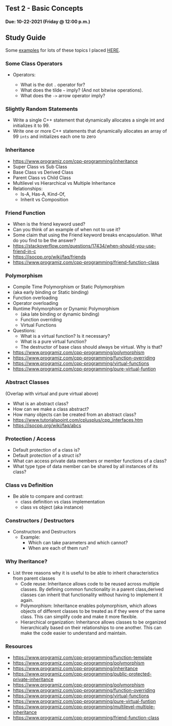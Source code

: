 ## Test 2 - Basic Concepts

#### Due: 10-22-2021 (Friday @ 12:00 p.m.)

## Study Guide

Some [examples](examples.md) for lots of these topics I placed [HERE](examples.md).

### Some Class Operators

- Operators:

  - What is the dot `.` operator for?
  - What does the tilde `~` imply? (And not bitwise operations).
  - What does the `->` arrow operator imply?

### Slightly Random Statements

- Write a single C++ statement that dynamically allocates a single int and initializes it to 99.
- Write one or more C++ statements that dynamically allocates an array of 99 `ints` and initializes each one to zero

### Inheritance

- https://www.programiz.com/cpp-programming/inheritance
- Super Class vs Sub Class
- Base Class vs Derived Class
- Parent Class vs Child Class
- Multilevel vs Hierarchical vs Multiple Inheritance
- Relationships:
  - Is-A, Has-A, Kind-Of,
  - Inherit vs Composition

### Friend Function

- When is the friend keyword used?
- Can you think of an example of when not to use it?
- Some claim that using the Friend keyword breaks encapsulation. What do you find to be the answer?
- https://stackoverflow.com/questions/17434/when-should-you-use-friend-in-c
- https://isocpp.org/wiki/faq/friends
- https://www.programiz.com/cpp-programming/friend-function-class

### Polymorphism

- Compile Time Polymorphism or Static Polymorphism
- (aka early binding or Static binding)
- Function overloading
- Operator overloading
- Runtime Polymorphism or Dynamic Polymorphism
  - (aka late binding or dynamic binding)
  - Function overriding
  - Virtual Functions
- Questions:
  - What is a virtual function? Is it necessary?
  - What is a pure virtual function?
  - The destructor of base class should always be virtual. Why is that?
- https://www.programiz.com/cpp-programming/polymorphism
- https://www.programiz.com/cpp-programming/function-overriding
- https://www.programiz.com/cpp-programming/virtual-functions
- https://www.programiz.com/cpp-programming/pure-virtual-funtion

### Abstract Classes

(Overlap with virtual and pure virtual above)

- What is an abstract class?
- How can we make a class abstract?
- How many objects can be created from an abstract class?
- https://www.tutorialspoint.com/cplusplus/cpp_interfaces.htm
- https://isocpp.org/wiki/faq/abcs

### Protection / Access

- Default protection of a class is?
- Default protection of a struct is?
- What can access private data members or member functions of a class?
- What type type of data member can be shared by all instances of its class?

### Class vs Definition

- Be able to compare and contrast:
  - class definition vs class implementation
  - class vs object (aka instance)

### Constructors / Destructors

- Constructors and Destructors
  - Example:
    - Which can take parameters and which cannot?
    - When are each of them run?

### Why Iheritance?

- List three reasons why it is useful to be able to inherit characteristics from parent classes
  - Code reuse: Inheritance allows code to be reused across multiple classes. By defining common functionality in a parent class,derived classes can inherit that functionality without having to implement it again.
  - Polymorphism: Inheritance enables polymorphism, which allows objects of different classes to be treated as if they were of the same class. This can simplify code and make it more flexible.
  - Hierarchical organization: Inheritance allows classes to be organized hierarchically based on their relationships to one another. This can make the code easier to understand and maintain.

### Resources

- https://www.programiz.com/cpp-programming/function-template
- https://www.programiz.com/cpp-programming/polymorphism
- https://www.programiz.com/cpp-programming/inheritance
- https://www.programiz.com/cpp-programming/public-protected-private-inheritance
- https://www.programiz.com/cpp-programming/polymorphism
- https://www.programiz.com/cpp-programming/function-overriding
- https://www.programiz.com/cpp-programming/virtual-functions
- https://www.programiz.com/cpp-programming/pure-virtual-funtion
- https://www.programiz.com/cpp-programming/multilevel-multiple-inheritance
- https://www.programiz.com/cpp-programming/friend-function-class

